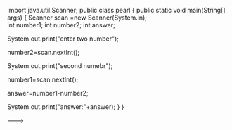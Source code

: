 import java.util.Scanner;
public class pearl {
    public static void main(String[] args) {
      Scanner scan =new Scanner(System.in);  
int number1; 
int number2; 
int answer;
     
System.out.print("enter two number");

number2=scan.nextInt();

System.out.print("second numebr");

number1=scan.nextInt();

answer=number1-number2;

System.out.print("answer:"+answer);
    }
}       

--->
